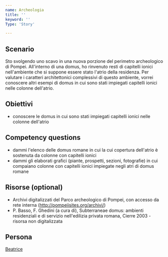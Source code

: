 ```yaml
---
name: Archeologia
title: ''
keyword: ''
Type: 'Story'

---
```


## Scenario
Sto svolgendo uno scavo in una nuova porzione del perimetro archeologico di Pompei. All'interno di una domus, ho rinvenuto resti di capitelli ionici nell'ambiente che si suppone essere stato l'atrio della residenza. Per valutare i caratteri architettonici complessivi di questo ambiente, vorrei conoscere altri esempi di domus in cui sono stati impiegati capitelli ionici nelle colonne dell'atrio. 

## Obiettivi
- conoscere le domus in cui sono stati impiegati capitelli ionici nelle colonne dell'atrio

## Competency questions
- dammi l'elenco delle domus romane in cui la cui copertura dell'atrio è sostenuta da colonne con capitelli ionici
- dammi gli elaborati grafici (piante, prospetti, sezioni, fotografie) in cui compaiano colonne con capitelli ionici impiegate negli atri di domus romane

## Risorse (optional)
- Archivi digitalizzati del Parco archeologico di Pompei, con accesso da rete interna (http://pompeiisites.org/archivi/)
- P. Basso, F. Ghedini (a cura di), Subterraneae domus: ambienti residenziali e di servizio nell'edilizia privata romana, Cierre 2003 - risorsa non digitalizzata

## Persona
[Beatrice](https://github.com/read-project/stories/blob/main/Persona/Beatrice.md) 
